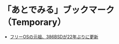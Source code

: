 # 「あとでみる」ブックマーク（Temporary）

- [フリーOSの元祖、386BSDが22年ぶりに更新](http://www.softantenna.com/wp/software/386bsd-udpate/)
